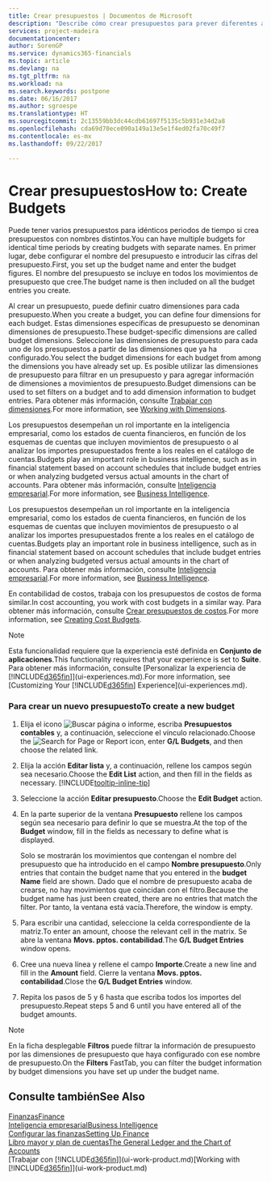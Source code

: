 ```yaml
---
title: Crear presupuestos | Documentos de Microsoft
description: "Describe cómo crear presupuestos para prever diferentes actividades financieras y asigne dimensiones para fines de inteligencia empresarial."
services: project-madeira
documentationcenter: 
author: SorenGP
ms.service: dynamics365-financials
ms.topic: article
ms.devlang: na
ms.tgt_pltfrm: na
ms.workload: na
ms.search.keywords: postpone
ms.date: 06/16/2017
ms.author: sgroespe
ms.translationtype: HT
ms.sourcegitcommit: 2c13559bb3dc44cdb61697f5135c5b931e34d2a8
ms.openlocfilehash: cda69d70ece090a149a13e5e1f4ed02fa70c49f7
ms.contentlocale: es-mx
ms.lasthandoff: 09/22/2017

---
```

# <a name="how-to-create--budgets"></a><span data-ttu-id="963c5-103">Crear presupuestos</span><span class="sxs-lookup"><span data-stu-id="963c5-103">How to: Create  Budgets</span></span>
<span data-ttu-id="963c5-104">Puede tener varios presupuestos para idénticos periodos de tiempo si crea presupuestos con nombres distintos.</span><span class="sxs-lookup"><span data-stu-id="963c5-104">You can have multiple budgets for identical time periods by creating budgets with separate names.</span></span> <span data-ttu-id="963c5-105">En primer lugar, debe configurar el nombre del presupuesto e introducir las cifras del presupuesto.</span><span class="sxs-lookup"><span data-stu-id="963c5-105">First, you set up the budget name and enter the budget figures.</span></span> <span data-ttu-id="963c5-106">El nombre del presupuesto se incluye en todos los movimientos de presupuesto que cree.</span><span class="sxs-lookup"><span data-stu-id="963c5-106">The budget name is then included on all the budget entries you create.</span></span>  

 <span data-ttu-id="963c5-107">Al crear un presupuesto, puede definir cuatro dimensiones para cada presupuesto.</span><span class="sxs-lookup"><span data-stu-id="963c5-107">When you create a budget, you can define four dimensions for each budget.</span></span> <span data-ttu-id="963c5-108">Estas dimensiones específicas de presupuesto se denominan dimensiones de presupuesto.</span><span class="sxs-lookup"><span data-stu-id="963c5-108">These budget-specific dimensions are called budget dimensions.</span></span> <span data-ttu-id="963c5-109">Seleccione las dimensiones de presupuesto para cada uno de los presupuestos a partir de las dimensiones que ya ha configurado.</span><span class="sxs-lookup"><span data-stu-id="963c5-109">You select the budget dimensions for each budget from among the dimensions you have already set up.</span></span> <span data-ttu-id="963c5-110">Es posible utilizar las dimensiones de presupuesto para filtrar en un presupuesto y para agregar información de dimensiones a movimientos de presupuesto.</span><span class="sxs-lookup"><span data-stu-id="963c5-110">Budget dimensions can be used to set filters on a budget and to add dimension information to budget entries.</span></span> <span data-ttu-id="963c5-111">Para obtener más información, consulte [Trabajar con dimensiones](finance-dimensions.md).</span><span class="sxs-lookup"><span data-stu-id="963c5-111">For more information, see [Working with Dimensions](finance-dimensions.md).</span></span>

 <span data-ttu-id="963c5-112">Los presupuestos desempeñan un rol importante en la inteligencia empresarial, como los estados de cuenta financieros, en función de los esquemas de cuentas que incluyen movimientos de presupuesto o al analizar los importes presupuestados frente a los reales en el catálogo de cuentas.</span><span class="sxs-lookup"><span data-stu-id="963c5-112">Budgets play an important role in business intelligence, such as in financial statement based on account schedules that include budget entries or when analyzing budgeted versus actual amounts in the chart of accounts.</span></span> <span data-ttu-id="963c5-113">Para obtener más información, consulte [Inteligencia empresarial](bi.md).</span><span class="sxs-lookup"><span data-stu-id="963c5-113">For more information, see [Business Intelligence](bi.md).</span></span>

 <span data-ttu-id="963c5-114">Los presupuestos desempeñan un rol importante en la inteligencia empresarial, como los estados de cuenta financieros, en función de los esquemas de cuentas que incluyen movimientos de presupuesto o al analizar los importes presupuestados frente a los reales en el catálogo de cuentas.</span><span class="sxs-lookup"><span data-stu-id="963c5-114">Budgets play an important role in business intelligence, such as in financial statement based on account schedules that include budget entries or when analyzing budgeted versus actual amounts in the chart of accounts.</span></span> <span data-ttu-id="963c5-115">Para obtener más información, consulte [Inteligencia empresarial](bi.md).</span><span class="sxs-lookup"><span data-stu-id="963c5-115">For more information, see [Business Intelligence](bi.md).</span></span>

<span data-ttu-id="963c5-116">En contabilidad de costos, trabaja con los presupuestos de costos de forma similar.</span><span class="sxs-lookup"><span data-stu-id="963c5-116">In cost accounting, you work with cost budgets in a similar way.</span></span> <span data-ttu-id="963c5-117">Para obtener más información, consulte [Crear presupuestos de costos](finance-create-cost-budgets.md).</span><span class="sxs-lookup"><span data-stu-id="963c5-117">For more information, see [Creating Cost Budgets](finance-create-cost-budgets.md).</span></span>    

 > [!NOTE]  
>   <span data-ttu-id="963c5-118">Esta funcionalidad requiere que la experiencia esté definida en **Conjunto de aplicaciones**.</span><span class="sxs-lookup"><span data-stu-id="963c5-118">This functionality requires that your experience is set to **Suite**.</span></span> <span data-ttu-id="963c5-119">Para obtener más información, consulte [Personalizar la experiencia de [!INCLUDE[d365fin](includes/d365fin_md.md)]](ui-experiences.md).</span><span class="sxs-lookup"><span data-stu-id="963c5-119">For more information, see [Customizing Your [!INCLUDE[d365fin](includes/d365fin_md.md)] Experience](ui-experiences.md).</span></span>  

### <a name="to-create-a-new-budget"></a><span data-ttu-id="963c5-120">Para crear un nuevo presupuesto</span><span class="sxs-lookup"><span data-stu-id="963c5-120">To create a new budget</span></span>  

1. <span data-ttu-id="963c5-121">Elija el icono ![Buscar página o informe](media/ui-search/search_small.png "icono Buscar página o informe"), escriba **Presupuestos contables** y, a continuación, seleccione el vínculo relacionado.</span><span class="sxs-lookup"><span data-stu-id="963c5-121">Choose the ![Search for Page or Report](media/ui-search/search_small.png "Search for Page or Report icon") icon, enter **G/L Budgets**, and then choose the related link.</span></span>  
2. <span data-ttu-id="963c5-122">Elija la acción **Editar lista** y, a continuación, rellene los campos según sea necesario.</span><span class="sxs-lookup"><span data-stu-id="963c5-122">Choose the **Edit List** action, and then fill in the fields as necessary.</span></span> [!INCLUDE[tooltip-inline-tip](includes/tooltip-inline-tip_md.md)]  
3. <span data-ttu-id="963c5-123">Seleccione la acción **Editar presupuesto**.</span><span class="sxs-lookup"><span data-stu-id="963c5-123">Choose the **Edit Budget** action.</span></span>
4. <span data-ttu-id="963c5-124">En la parte superior de la ventana **Presupuesto** rellene los campos según sea necesario para definir lo que se muestra.</span><span class="sxs-lookup"><span data-stu-id="963c5-124">At the top of the **Budget** window, fill in the fields as necessary to define what is displayed.</span></span>  

    <span data-ttu-id="963c5-125">Solo se mostrarán los movimientos que contengan el nombre del presupuesto que ha introducido en el campo **Nombre presupuesto**.</span><span class="sxs-lookup"><span data-stu-id="963c5-125">Only entries that contain the budget name that you entered in the **budget Name** field are shown.</span></span> <span data-ttu-id="963c5-126">Dado que el nombre de presupuesto acaba de crearse, no hay movimientos que coincidan con el filtro.</span><span class="sxs-lookup"><span data-stu-id="963c5-126">Because the budget name has just been created, there are no entries that match the filter.</span></span> <span data-ttu-id="963c5-127">Por tanto, la ventana está vacía.</span><span class="sxs-lookup"><span data-stu-id="963c5-127">Therefore, the window is empty.</span></span>  
5. <span data-ttu-id="963c5-128">Para escribir una cantidad, seleccione la celda correspondiente de la matriz.</span><span class="sxs-lookup"><span data-stu-id="963c5-128">To enter an amount, choose the relevant cell in the matrix.</span></span> <span data-ttu-id="963c5-129">Se abre la ventana **Movs. pptos. contabilidad**.</span><span class="sxs-lookup"><span data-stu-id="963c5-129">The **G/L Budget Entries** window opens.</span></span>  
6. <span data-ttu-id="963c5-130">Cree una nueva línea y rellene el campo **Importe**.</span><span class="sxs-lookup"><span data-stu-id="963c5-130">Create a new line and fill in the **Amount** field.</span></span> <span data-ttu-id="963c5-131">Cierre la ventana **Movs. pptos. contabilidad**.</span><span class="sxs-lookup"><span data-stu-id="963c5-131">Close the **G/L Budget Entries** window.</span></span>  
7. <span data-ttu-id="963c5-132">Repita los pasos de 5 y 6 hasta que escriba todos los importes del presupuesto.</span><span class="sxs-lookup"><span data-stu-id="963c5-132">Repeat steps 5 and 6 until you have entered all of the budget amounts.</span></span>  

> [!NOTE]  
>  <span data-ttu-id="963c5-133">En la ficha desplegable **Filtros** puede filtrar la información de presupuesto por las dimensiones de presupuesto que haya configurado con ese nombre de presupuesto.</span><span class="sxs-lookup"><span data-stu-id="963c5-133">On the **Filters** FastTab, you can filter the budget information by budget dimensions you have set up under the budget name.</span></span>   

## <a name="see-also"></a><span data-ttu-id="963c5-134">Consulte también</span><span class="sxs-lookup"><span data-stu-id="963c5-134">See Also</span></span>
[<span data-ttu-id="963c5-135">Finanzas</span><span class="sxs-lookup"><span data-stu-id="963c5-135">Finance</span></span>](finance.md)  
[<span data-ttu-id="963c5-136">Inteligencia empresarial</span><span class="sxs-lookup"><span data-stu-id="963c5-136">Business Intelligence</span></span>](bi.md)  
[<span data-ttu-id="963c5-137">Configurar las finanzas</span><span class="sxs-lookup"><span data-stu-id="963c5-137">Setting Up Finance</span></span>](finance-setup-finance.md)  
[<span data-ttu-id="963c5-138">Libro mayor y plan de cuentas</span><span class="sxs-lookup"><span data-stu-id="963c5-138">The General Ledger and the Chart of Accounts</span></span>](finance-general-ledger.md)  
<span data-ttu-id="963c5-139">[Trabajar con [!INCLUDE[d365fin](includes/d365fin_md.md)]](ui-work-product.md)</span><span class="sxs-lookup"><span data-stu-id="963c5-139">[Working with [!INCLUDE[d365fin](includes/d365fin_md.md)]](ui-work-product.md)</span></span>  

